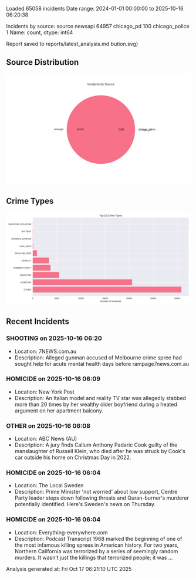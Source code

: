 
Loaded 65058 incidents
Date range: 2024-01-01 00:00:00 to 2025-10-16 06:20:38

Incidents by source:
source
newsapi           64957
chicago_pd          100
chicago_police        1
Name: count, dtype: int64

Report saved to reports/latest_analysis.md
bution.svg)

## Source Distribution
![Source Distribution](images/source_distribution.svg)

## Crime Types
![Crime Types](images/crime_types.svg)

## Recent Incidents

### SHOOTING on 2025-10-16 06:20
- Location: 7NEWS.com.au
- Description: Alleged gunman accused of Melbourne crime spree had sought help for acute mental health days before rampage7news.com.au


### HOMICIDE on 2025-10-16 06:09
- Location: New York Post
- Description: An Italian model and reality TV star was allegedly stabbed more than 20 times by her wealthy older boyfriend during a heated argument on her apartment balcony.


### OTHER on 2025-10-16 06:08
- Location: ABC News (AU)
- Description: A jury finds Callum Anthony Padaric Cook guilty of the manslaughter of Russell Klein, who died after he was struck by Cook's car outside his home on Christmas Day in 2022.


### HOMICIDE on 2025-10-16 06:04
- Location: The Local Sweden
- Description: Prime Minister 'not worried' about low support, Centre Party leader steps down following threats and Quran-burner's murderer potentially identified. Here's Sweden's news on Thursday.


### HOMICIDE on 2025-10-16 06:04
- Location: Everything-everywhere.com
- Description: Podcast Transcript 1968 marked the beginning of one of the most infamous killing sprees in American history. For two years, Northern California was terrorized by a series of seemingly random murders. It wasn’t just the killings that terrorized people; it was …

Analysis generated at: Fri Oct 17 06:21:10 UTC 2025
